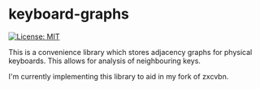 # keyboard-graphs
[![License: MIT](https://img.shields.io/badge/License-MIT-yellow.svg)](https://opensource.org/licenses/MIT)

This is a convenience library which stores adjacency graphs for physical keyboards. This allows for analysis of neighbouring keys.

I'm currently implementing this library to aid in my fork of zxcvbn.
